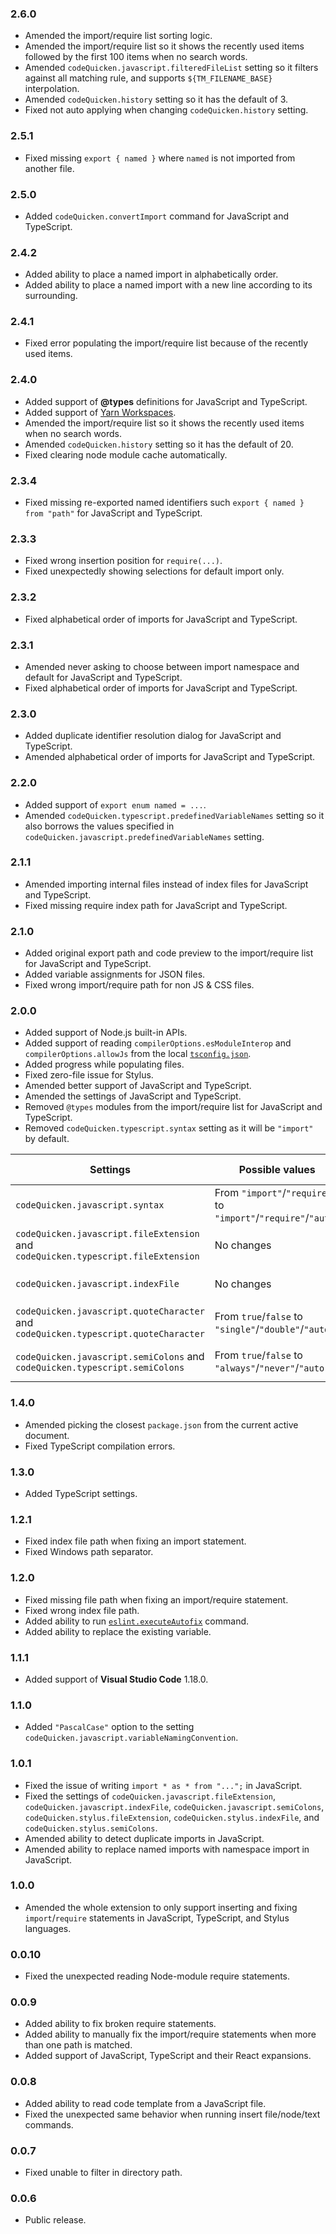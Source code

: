 ### 2.6.0
- Amended the import/require list sorting logic.
- Amended the import/require list so it shows the recently used items followed by the first 100 items when no search words.
- Amended `codeQuicken.javascript.filteredFileList` setting so it filters against all matching rule, and supports `${TM_FILENAME_BASE}` interpolation.
- Amended `codeQuicken.history` setting so it has the default of 3.
- Fixed not auto applying when changing `codeQuicken.history` setting.

### 2.5.1
- Fixed missing `export { named }` where `named` is not imported from another file.

### 2.5.0
- Added `codeQuicken.convertImport` command for JavaScript and TypeScript.

### 2.4.2
- Added ability to place a named import in alphabetically order.
- Added ability to place a named import with a new line according to its surrounding.

### 2.4.1
- Fixed error populating the import/require list because of the recently used items.

### 2.4.0
- Added support of **@types** definitions for JavaScript and TypeScript.
- Added support of [Yarn Workspaces](https://yarnpkg.com/lang/en/docs/workspaces/).
- Amended the import/require list so it shows the recently used items when no search words.
- Amended `codeQuicken.history` setting so it has the default of 20.
- Fixed clearing node module cache automatically.

### 2.3.4
- Fixed missing re-exported named identifiers such `export { named } from "path"` for JavaScript and TypeScript.

### 2.3.3
- Fixed wrong insertion position for `require(...)`.
- Fixed unexpectedly showing selections for default import only.

### 2.3.2
- Fixed alphabetical order of imports for JavaScript and TypeScript.

### 2.3.1
- Amended never asking to choose between import namespace and default for JavaScript and TypeScript.
- Fixed alphabetical order of imports for JavaScript and TypeScript.

### 2.3.0
- Added duplicate identifier resolution dialog for JavaScript and TypeScript.
- Amended alphabetical order of imports for JavaScript and TypeScript.

### 2.2.0
- Added support of `export enum named = ...`.
- Amended `codeQuicken.typescript.predefinedVariableNames` setting so it also borrows the values specified in `codeQuicken.javascript.predefinedVariableNames` setting.

### 2.1.1
- Amended importing internal files instead of index files for JavaScript and TypeScript.
- Fixed missing require index path for JavaScript and TypeScript.

### 2.1.0
- Added original export path and code preview to the import/require list for JavaScript and TypeScript.
- Added variable assignments for JSON files.
- Fixed wrong import/require path for non JS & CSS files.

### 2.0.0
- Added support of Node.js built-in APIs.
- Added support of reading `compilerOptions.esModuleInterop` and `compilerOptions.allowJs` from the local [`tsconfig.json`](https://www.typescriptlang.org/docs/handbook/tsconfig-json.html).
- Added progress while populating files.
- Fixed zero-file issue for Stylus.
- Amended better support of JavaScript and TypeScript.
- Amended the settings of JavaScript and TypeScript.
- Removed `@types` modules from the import/require list for JavaScript and TypeScript.
- Removed `codeQuicken.typescript.syntax` setting as it will be `"import"` by default.

|Settings|Possible values|Default value|
|---|---|---|
|`codeQuicken.javascript.syntax`|From `"import"`/`"require"` to `"import"`/`"require"`/`"auto"`|From `"require"` to `"auto"`|
|`codeQuicken.javascript.fileExtension` and `codeQuicken.typescript.fileExtension`|No changes|From `true` to `false`|
|`codeQuicken.javascript.indexFile`|No changes|From `true` to `false`|
|`codeQuicken.javascript.quoteCharacter` and `codeQuicken.typescript.quoteCharacter`|From `true`/`false` to `"single"`/`"double"`/`"auto"`|From `true` to `"auto"`|
|`codeQuicken.javascript.semiColons` and `codeQuicken.typescript.semiColons`|From `true`/`false` to `"always"`/`"never"`/`"auto"`|From `true` to `"auto"`|

### 1.4.0
- Amended picking the closest `package.json` from the current active document.
- Fixed TypeScript compilation errors.

### 1.3.0
- Added TypeScript settings.

### 1.2.1
- Fixed index file path when fixing an import statement.
- Fixed Windows path separator.

### 1.2.0
- Fixed missing file path when fixing an import/require statement.
- Fixed wrong index file path.
- Added ability to run [`eslint.executeAutofix`](https://marketplace.visualstudio.com/items?itemName=dbaeumer.vscode-eslint) command.
- Added ability to replace the existing variable.

### 1.1.1
- Added support of **Visual Studio Code** 1.18.0.

### 1.1.0
- Added `"PascalCase"` option to the setting `codeQuicken.javascript.variableNamingConvention`.

### 1.0.1
- Fixed the issue of writing `import * as * from "...";` in JavaScript.
- Fixed the settings of `codeQuicken.javascript.fileExtension`, `codeQuicken.javascript.indexFile`, `codeQuicken.javascript.semiColons`, `codeQuicken.stylus.fileExtension`, `codeQuicken.stylus.indexFile`, and `codeQuicken.stylus.semiColons`.
- Amended ability to detect duplicate imports in JavaScript.
- Amended ability to replace named imports with namespace import in JavaScript.

### 1.0.0
- Amended the whole extension to only support inserting and fixing `import`/`require` statements in JavaScript, TypeScript, and Stylus languages.

### 0.0.10
- Fixed the unexpected reading Node-module require statements.

### 0.0.9
- Added ability to fix broken require statements.
- Added ability to manually fix the import/require statements when more than one path is matched.
- Added support of JavaScript, TypeScript and their React expansions.

### 0.0.8
- Added ability to read code template from a JavaScript file.
- Fixed the unexpected same behavior when running insert file/node/text commands.

### 0.0.7
- Fixed unable to filter in directory path.

### 0.0.6
- Public release.
